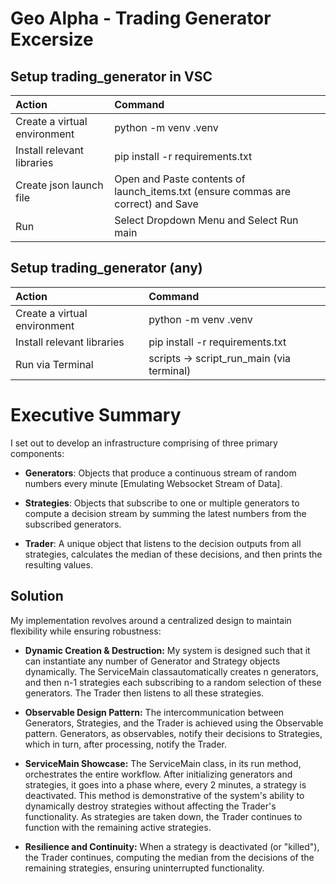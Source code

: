 # **Geo Alpha** - Trading Generator Excersize 

## Setup trading_generator in VSC

|Action|Command
| :-| :-
|Create a virtual environment| python -m venv .venv
|Install relevant libraries | pip install -r requirements.txt|
|Create json launch file| Open and Paste contents of launch_items.txt (ensure commas are correct) and Save|
|Run|Select Dropdown Menu and Select Run main|


## Setup trading_generator (any)

|Action|Command
| :-| :-
|Create a virtual environment| python -m venv .venv
|Install relevant libraries | pip install -r requirements.txt|
|Run via Terminal|scripts -> script_run_main (via terminal)|


# Executive Summary

I set out to develop an infrastructure comprising of three primary components:

- **Generators**: Objects that produce a continuous stream of random numbers every minute [Emulating Websocket Stream of Data].

- **Strategies**: Objects that subscribe to one or multiple generators to compute a decision stream by summing the latest numbers from the subscribed generators.

- **Trader**: A unique object that listens to the decision outputs from all strategies, calculates the median of these decisions, and then prints the resulting values.

## Solution

My implementation revolves around a centralized design to maintain flexibility while ensuring robustness:

- **Dynamic Creation & Destruction:** My system is designed such that it can instantiate any number of Generator and Strategy objects dynamically. The ServiceMain classautomatically creates n generators, and then n-1 strategies each subscribing to a random selection of these generators. The Trader then listens to all these strategies.

- **Observable Design Pattern:** The intercommunication between Generators, Strategies, and the Trader is achieved using the Observable pattern. Generators, as observables, notify their decisions to Strategies, which in turn, after processing, notify the Trader.

- **ServiceMain Showcase:** The ServiceMain class, in its run method, orchestrates the entire workflow. After initializing generators and strategies, it goes into a phase where, every 2 minutes, a strategy is deactivated. This method is demonstrative of the system's ability to dynamically destroy strategies without affecting the Trader's functionality. As strategies are taken down, the Trader continues to function with the remaining active strategies.

- **Resilience and Continuity:** When a strategy is deactivated (or "killed"), the Trader continues, computing the median from the decisions of the remaining strategies, ensuring uninterrupted functionality.
